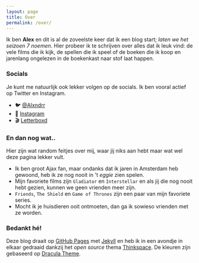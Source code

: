 ```yaml
---
layout: page
title: Over
permalink: /over/
---
```

Ik ben **Alex** en dit is al de zoveelste keer dat ik een blog start; *laten we het seizoen 7 noemen*. Hier probeer ik te schrijven over alles dat ik leuk vind: de vele films die ik kijk, de spellen die ik speel of de boeken die ik koop en jarenlang ongelezen in de boekenkast naar stof laat happen. 



### Socials
Je kunt me natuurlijk ook lekker volgen op de socials. Ik ben vooral actief op Twitter en Instagram.

- 🐦 [@Alxndrr](http://www.twitter.com/Alxndrr)
- 📸 [Instagram](http://www.instagram.com/AlxndrrX7)
- 🎬 [Letterboxd](https://letterboxd.com/Alxndrr/)



### En dan nog wat..
Hier zijn wat random feitjes over mij, waar jij niks aan hebt maar wat wel deze pagina lekker vult. 

- Ik ben groot Ajax fan, maar ondanks dat ik jaren in Amsterdam heb gewoond, heb ik ze nog nooit in 't *eggie* zien spelen.
- Mijn favoriete films zijn `Gladiator` en `Interstellar` en als jij die nog nooit hebt gezien, kunnen we geen vrienden meer zijn.
- `Friends`, `The Shield` en `Game of Thrones` zijn een paar van mijn favoriete series.
- Mocht ik je huisdieren ooit ontmoeten, dan ga ik sowieso vrienden met ze worden.



### Bedankt hé!
Deze blog draait op [GitHub Pages](https://pages.github.com) met [Jekyll](https://jekyllrb.com/) en heb ik in een avondje in elkaar gedraaid dankzij het _open source_ thema [Thinkspace](https://heiswayi.nrird.com/thinkspace/). De kleuren zijn gebaseerd op [Dracula Theme](https://draculatheme.com/). 
